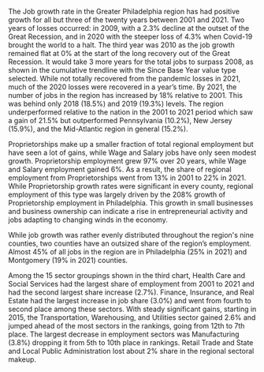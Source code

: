The Job growth rate in the Greater Philadelphia region has had positive growth for all but three of the twenty years between 2001 and 2021. Two years of losses occurred: in 2009, with a 2.3% decline at the outset of the Great Recession, and in 2020 with the steeper loss of 4.3% when Covid-19 brought the world to a halt. The third year was 2010 as the job growth remained flat at 0% at the start of the long recovery out of the Great Recession.  It would take 3 more years for the total jobs to surpass 2008, as shown  in the cumulative trendline with the Since Base Year value type selected. While not totally recovered from the pandemic losses in 2021, much of the 2020 losses were recovered in a year’s time. By 2021, the number of jobs in the region has increased by 18% relative to 2001. This was behind only 2018 (18.5%) and 2019 (19.3%) levels. The region underperformed relative to the nation in the 2001 to 2021 period which saw a gain of 21.5% but outperformed Pennsylvania (10.2%), New Jersey (15.9%), and the Mid-Atlantic region in general (15.2%).

Proprietorships make up a smaller fraction of total regional employment but have seen a lot of gains, while Wage and Salary jobs have only seen modest growth. Proprietorship employment grew 97% over 20 years, while Wage and Salary employment gained 6%. As a result, the share of regional employment from Proprietorships went from 13% in 2001 to 22% in 2021. While Proprietorship growth rates were significant in every county, regional employment of this type was largely driven by the 208% growth of Proprietorship employment in Philadelphia. This growth in small businesses and business ownership can indicate a rise in entrepreneurial activity and jobs adapting to changing winds in the economy.

While job growth was rather evenly distributed throughout the region's nine counties, two counties have an outsized share of the region’s employment. Almost 45% of all jobs in the region are in Philadelphia (25% in 2021) and Montgomery (19% in 2021) counties.

Among the 15 sector groupings shown in the third chart, Health Care and Social Services had the largest share of employment from 2001 to 2021 and had the second largest share increase (2.7%). Finance, Insurance, and Real Estate had the largest increase in job share (3.0%) and went from fourth to second place among these sectors. With steady significant gains, starting in 2015, the Transportation, Warehousing, and Utilities sector gained 2.6% and jumped ahead of the most sectors in the rankings, going from 12th to 7th place. The largest decrease in employment sectors was Manufacturing (3.8%) dropping it from 5th to 10th place in rankings. Retail Trade and State and Local Public Administration lost about 2% share in the regional sectoral makeup. 